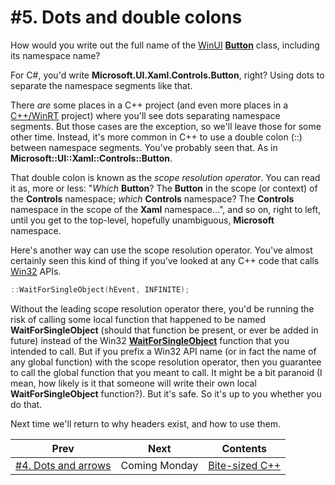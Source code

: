 # #5. Dots and double colons

How would you write out the full name of the [WinUI](https://docs.microsoft.com/windows/apps/winui/) [**Button**](https://docs.microsoft.com/windows/winui/api/microsoft.ui.xaml.controls.button) class, including its namespace name?

For C#, you'd write **Microsoft.UI.Xaml.Controls.Button**, right? Using dots to separate the namespace segments like that.

There *are* some places in a C++ project (and even more places in a [C++/WinRT](https://docs.microsoft.com/windows/uwp/cpp-and-winrt-apis/) project) where you'll see dots separating namespace segments. But those cases are the exception, so we'll leave those for some other time. Instead, it's more common in C++ to use a double colon (::) between namespace segments. You've probably seen that. As in **Microsoft::UI::Xaml::Controls::Button**.

That double colon is known as the *scope resolution operator*. You can read it as, more or less: "*Which* **Button**? The **Button** in the scope (or context) of the **Controls** namespace; *which* **Controls** namespace? The **Controls** namespace in the scope of the **Xaml** namespace…", and so on, right to left, until you get to the top-level, hopefully unambiguous, **Microsoft** namespace.

Here's another way can use the scope resolution operator. You've almost certainly seen this kind of thing if you've looked at any C++ code that calls [Win32](https://docs.microsoft.com/windows/win32/) APIs.

```cpp
::WaitForSingleObject(hEvent, INFINITE);
```

Without the leading scope resolution operator there, you'd be running the risk of calling some local function that happened to be named **WaitForSingleObject** (should that function be present, or ever be added in future) instead of the Win32 [**WaitForSingleObject**](https://docs.microsoft.com/windows/win32/api/synchapi/nf-synchapi-waitforsingleobject) function that you intended to call. But if you prefix a Win32 API name (or in fact the name of any global function) with the scope resolution operator, then you guarantee to call the global function that you meant to call. It might be a bit paranoid (I mean, how likely is it that someone will write their own local **WaitForSingleObject** function?). But it's safe. So it's up to you whether you do that.

Next time we'll return to why headers exist, and how to use them.

|Prev|Next|Contents|
|-|-|-|
|[#4. Dots and arrows](004.md)|Coming Monday|[Bite-sized C++](../README.md)|
